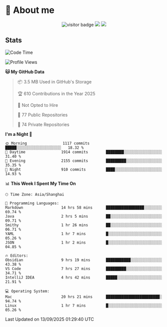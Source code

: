 <!-- ![](https://youpai.roccoshi.top/img/20200804214216.png) -->

# 🧐 About me
 
<p align="center">
<img src="https://visitor-badge.laobi.icu/badge?page_id=Lincest.Lincest&title=hits" alt="visitor badge"/>
<a href="mailto:imroccoshi@gmail.com"><img src="https://img.shields.io/badge/gmail-imroccoshi%40gmail.com-red"></a>
<a href="https://blog.roccoshi.top"><img src="https://img.shields.io/badge/blog-roccoshi-green"></a>
</p>

## Stats

<!--START_SECTION:waka-->
![Code Time](http://img.shields.io/badge/Code%20Time-2%2C749%20hrs%2023%20mins-blue)

![Profile Views](http://img.shields.io/badge/Profile%20Views-0-blue)

**🐱 My GitHub Data** 

> 📦 3.5 MB Used in GitHub's Storage 
 > 
> 🏆 610 Contributions in the Year 2025
 > 
> 🚫 Not Opted to Hire
 > 
> 📜 77 Public Repositories 
 > 
> 🔑 74 Private Repositories 
 > 
**I'm a Night 🦉** 

```text
🌞 Morning                1117 commits        █████░░░░░░░░░░░░░░░░░░░░   18.32 % 
🌆 Daytime                1914 commits        ████████░░░░░░░░░░░░░░░░░   31.40 % 
🌃 Evening                2155 commits        █████████░░░░░░░░░░░░░░░░   35.35 % 
🌙 Night                  910 commits         ████░░░░░░░░░░░░░░░░░░░░░   14.93 % 
```


📊 **This Week I Spent My Time On** 

```text
🕑︎ Time Zone: Asia/Shanghai

💬 Programming Languages: 
Markdown                 14 hrs 58 mins      █████████████████░░░░░░░░   69.74 % 
Java                     2 hrs 5 mins        ██░░░░░░░░░░░░░░░░░░░░░░░   09.71 % 
Smithy                   1 hr 26 mins        ██░░░░░░░░░░░░░░░░░░░░░░░   06.71 % 
YAML                     1 hr 7 mins         █░░░░░░░░░░░░░░░░░░░░░░░░   05.26 % 
JSON                     1 hr 2 mins         █░░░░░░░░░░░░░░░░░░░░░░░░   04.85 % 

🔥 Editors: 
Obsidian                 9 hrs 19 mins       ███████████░░░░░░░░░░░░░░   43.38 % 
VS Code                  7 hrs 27 mins       █████████░░░░░░░░░░░░░░░░   34.71 % 
IntelliJ IDEA            4 hrs 42 mins       █████░░░░░░░░░░░░░░░░░░░░   21.91 % 

💻 Operating System: 
Mac                      20 hrs 21 mins      ████████████████████████░   94.74 % 
Linux                    1 hr 7 mins         █░░░░░░░░░░░░░░░░░░░░░░░░   05.26 % 
```


 Last Updated on 13/09/2025 01:29:40 UTC
<!--END_SECTION:waka-->


